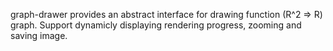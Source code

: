 graph-drawer provides an abstract interface for drawing function (R^2 => R) graph. Support dynamicly displaying rendering progress, zooming and saving image.